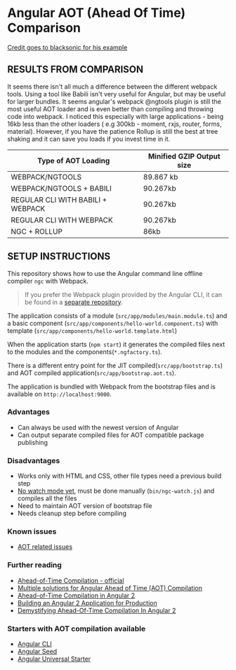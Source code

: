 # Angular AOT (Ahead Of Time) Comparison
[Credit goes to blacksonic for his example](https://david-dm.org/blacksonic/angular2-aot-webpack)


## RESULTS FROM COMPARISON
It seems there isn't all much a difference between the different webpack tools. Using a tool like Babili isn't very useful for Angular, but may be useful for larger bundles. It seems angular's webpack @ngtools plugin is still the most useful AOT loader and is even better than compiling and throwing code into webpack. I noticed this especially with large applications - being 16kb less than the other loaders ( e.g 300kb - moment, rxjs, router, forms, material).
However, if you have the patience Rollup is still the best at tree shaking and it can save you loads if you invest time in it.

| Type of AOT Loading  | Minified GZIP Output size |
| ------------- | ------------- |
| WEBPACK/NGTOOLS |  89.867 kb |
| WEBPACK/NGTOOLS + BABILI |   90.267kb |
| REGULAR CLI WITH BABILI + WEBPACK |  90.267kb |
| REGULAR CLI WITH WEBPACK | 90.267kb |
| NGC + ROLLUP |  86kb |



## SETUP INSTRUCTIONS
This repository shows how to use the Angular command line offline compiler ```ngc``` with Webpack.

> If you prefer the Webpack plugin provided by the Angular CLI,
it can be found in a [separate repository](https://github.com/blacksonic/angular2-aot-cli-webpack-plugin).

The application consists of
a module (```src/app/modules/main.module.ts```)
and a basic component (```src/app/components/hello-world.component.ts```)
with template (```src/app/components/hello-world.template.html```)

When the application starts (```npm start```)
it generates the compiled files next to the modules and the components(```*.ngfactory.ts```).

There is a different entry point for the JIT compiled(```src/app/bootstrap.ts```)
and AOT compiled application(```src/app/bootstrap.aot.ts```).

The application is bundled with Webpack from the bootstrap files and is available on ```http://localhost:9000```.

### Advantages

- Can always be used with the newest version of Angular
- Can output separate compiled files for AOT compatible package publishing

### Disadvantages

- Works only with HTML and CSS, other file types need a previous build step
- [No watch mode yet](https://github.com/angular/angular/issues/12867), must be done manually (```bin/ngc-watch.js```) and compiles all the files
- Need to maintain AOT version of bootstrap file
- Needs cleanup step before compiling

### Known issues

- [AOT related issues](https://github.com/angular/angular/issues?utf8=%E2%9C%93&q=is%3Aissue%20is%3Aopen%20aot)

### Further reading

- [Ahead-of-Time Compilation - official](https://angular.io/docs/ts/latest/cookbook/aot-compiler.html)
- [Multiple solutions for Angular Ahead of Time (AOT) Compilation](https://blog.craftlab.hu/multiple-solutions-for-angular-ahead-of-time-aot-compilation-c474d9a0d508)
- [Ahead-of-Time Compilation in Angular 2](http://blog.mgechev.com/2016/08/14/ahead-of-time-compilation-angular-offline-precompilation/)
- [Building an Angular 2 Application for Production](http://blog.mgechev.com/2016/06/26/tree-shaking-angular2-production-build-rollup-javascript/)
- [Demystifying Ahead-Of-Time Compilation In Angular 2](http://slides.com/wassimchegham/demystifying-ahead-of-time-compilation-in-angular-2-aot-jit)

### Starters with AOT compilation available

- [Angular CLI](https://github.com/angular/angular-cli)
- [Angular Seed](https://github.com/mgechev/angular-seed)
- [Angular Universal Starter](https://github.com/angular/universal-starter)
